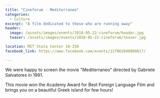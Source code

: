 ```yaml
---
title: "Cineforum - Mediterraneo"
categories:
  - Culture
excerpt: "A film dedicated to those who are running away"
header:
  image: /assets/images/events/2018-05-22-cineforum/header.jpg
  teaser: /assets/images/events/2018-05-22-cineforum/teaser.jpg

location: MIT Stata Center 10-250
facebook_link: https://www.facebook.com/events/127862048080617/

---
```


We were happy to screen the movie "Mediterraneo" directed by Gabriele Salvatores in 1991.

This movie won the Academy Award for Best Foreign Language Film and brings you on a beautiful Greek island for few hours!
